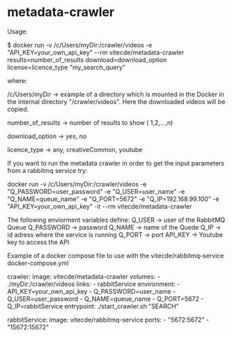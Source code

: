 # metadata-crawler
Usage: 

$ docker run -v /c/Users/myDir:/crawler/videos -e "API_KEY=your_own_api_key" --rm vitecde/metadata-crawler 
results=number_of_results download=download_option license=licence_type "my_search_query"

where:

/c/Users/myDir -> example of a directory which is mounted in the Docker in the internal directory "/crawler/videos". 
Here the downloaded videos will be copied.

number_of_results -> number of results to show ( 1,2,...,n)

download_option -> yes, no 

licence_type -> any, creativeCommon, youtube

If you want to run the metadata crawler in order to get the input parameters from a rabbitmq service try:

docker run -v /c/Users/myDir:/crawler/videos -e "Q_PASSWORD=user_password" 
											 -e "Q_USER=user_name" 
											 -e "Q_NAME=queue_name" 
											 -e "Q_PORT=5672" 
											 -e "Q_IP=192.168.99.100"
											 -e "API_KEY=your_own_api_key" 
											 -it --rm vitecde/metadata-crawler

The following enviorment variables define:
Q_USER -> user of the RabbitMQ Queue
Q_PASSWORD -> password 
Q_NAME -> name of the Quede
Q_IP -> id adress where the service is running
Q_PORT -> port
API_KEY -> Youtube key to access the API
											 
											 
Example of a docker compose file to use with the vitecde/rabbitmq-service
docker-compose.yml

crawler:
   image: vitecde/metadata-crawler
   volumes:
     - ./myDir:/crawler/videos
   links: 
    - rabbitService
   environment:
     - API_KEY=your_own_api_key
     - Q_PASSWORD=user_name
     - Q_USER=user_password
     - Q_NAME=queue_name
     - Q_PORT=5672
     - Q_IP=rabbitService
   entrypoint: ./start_crawler.sh "SEARCH"

rabbitService:
    image: vitecde/rabbitmq-service
    ports:
    - "5672:5672"
    - "15672:15672"